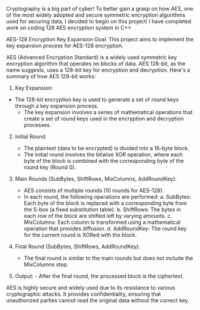 Cryptography is a big part of cyber! To better gain a grasp on how AES, one of the most widely adopted and secure symmetric encryption algorithms used for securing data, I decided to begin on this project! I have completed work on coding 128 AES encryption system in C++

AES-128 Encryption Key Expansion
 Goal: This project aims to implement the key expansion process for AES-128 encryption.
 
 
 AES (Advanced Encryption Standard) is a widely used symmetric key encryption algorithm that operates on blocks of data. AES 128-bit, as the name suggests, uses a 128-bit key for encryption and decryption. Here's a summary of how AES 128-bit works:
 
  1. Key Expansion:
  - The 128-bit encryption key is used to generate a set of round keys through a key expansion process.
      - The key expansion involves a series of mathematical operations that create a set of round keys used in the encryption and decryption processes.
 
  2. Initial Round
      - The plaintext (data to be encrypted) is divided into a 16-byte block.
     - The initial round involves the bitwise XOR operation, where each byte of the block is combined with the corresponding byte of the round key (Round 0).
 
   3. Main Rounds (SubBytes, ShiftRows, MixColumns, AddRoundKey):
      - AES consists of multiple rounds (10 rounds for AES-128).
      - In each round, the following operations are performed:
        a. SubBytes: Each byte of the block is replaced with a corresponding byte from the S-box (a fixed substitution table).
        b. ShiftRows: The bytes in each row of the block are shifted left by varying amounts.
        c. MixColumns: Each column is transformed using a mathematical operation that provides diffusion.
        d. AddRoundKey: The round key for the current round is XORed with the block.
 
   4. Final Round (SubBytes, ShiftRows, AddRoundKey):
      - The final round is similar to the main rounds but does not include the MixColumns step.
 
   5. Output:
     - After the final round, the processed block is the ciphertext.
 
   AES is highly secure and widely used due to its resistance to various cryptographic attacks. It provides confidentiality, ensuring that unauthorized parties cannot read the original data without the correct key.
